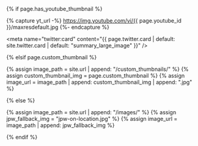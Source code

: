 {% if page.has_youtube_thumbnail %}

{% capture yt_url -%}
https://img.youtube.com/vi/{{ page.youtube_id }}/maxresdefault.jpg
{%- endcapture %}

  <meta name="twitter:card" content="{{ page.twitter.card | default: site.twitter.card | default: "summary_large_image" }}" />
  <meta property="twitter:image" content="{{ yt_url }}" />
  <meta property="og:image" content="{{ yt_url }}" />
  <link rel="image_src" href="{{ yt_url }}">

{% elsif page.custom_thumbnail %}

{% assign image_path = site.url | append: "/custom_thumbnails/" %}
{% assign custom_thumbnail_img = page.custom_thumbnail %}
{% assign image_url = image_path | append: custom_thumbnail_img | append: ".jpg" %}

  <meta name="twitter:card" content="summary_large_image" />
  <meta property="og:image" content="{{ image_url }}" />
  <meta property="twitter:image" content="{{ image_url }}" />
  <link rel="image_src" href="{{ image_url }}">

{% else %}

{% assign image_path = site.url | append: "/images/" %}
{% assign jpw_fallback_img = "jpw-on-location.jpg" %}
{% assign image_url = image_path | append: jpw_fallback_img %}

  <meta name="twitter:card" content="summary" />
  <meta property="og:image" content="{{ image_url }}" />
  <meta property="twitter:image" content="{{ image_url }}" />
  <link rel="image_src" href="{{ image_url }}">
{% endif %}
